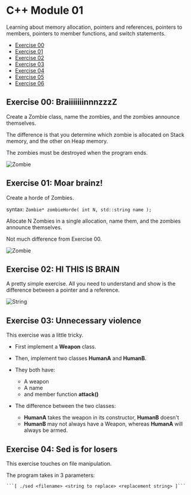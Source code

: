 # C++ Module 01

Learning about memory allocation, pointers and references, pointers to members, pointers to member functions, and switch statements.

* [Exercise 00]()
* [Exercise 01]()
* [Exercise 02]()
* [Exercise 03]()
* [Exercise 04]()
* [Exercise 05]()
* [Exercise 06]()

## Exercise 00:  BraiiiiiiinnnzzzZ
Create a Zombie class, name the zombies, and the zombies announce themselves.

The difference is that you determine which zombie is allocated on Stack memory, and the other on Heap memory.

The zombies must be destroyed when the program ends.

![Zombie](https://cdn.discordapp.com/attachments/989407433858375683/1085165220965646487/Screenshot_2023-03-14_at_19.37.43.png)

## Exercise 01: Moar brainz!
Create a horde of Zombies.

syntax:
```Zombie* zombieHorde( int N, std::string name );```

Allocate N Zombies in a single allocation, name them, and the zombies announce themselves.

Not much difference from Exercise 00.

![Zombie](https://cdn.discordapp.com/attachments/989407433858375683/1085166676280086559/Screenshot_2023-03-14_at_19.44.44.png)

## Exercise 02: HI THIS IS BRAIN
A pretty simple exercise. All you need to understand and show is the difference between a pointer and a reference.

![String](https://cdn.discordapp.com/attachments/989407433858375683/1085167415060611116/Screenshot_2023-03-14_at_19.47.40.png)

## Exercise 03: Unnecessary violence
This exercise was a little tricky.
* First implement a **Weapon** class.
* Then, implement two classes **HumanA** and **HumanB**.
* They both have:
	* A weapon
	* A name
	* and member function **attack()**

* The difference between the two classes:
	* **HumanA** takes the weapon in its constructor, **HumanB** doesn't
	* **HumanB** may not always have a Weapon, whereas **HumanA** will always be armed.

## Exercise 04: Sed is for losers
This exercise touches on file manipulation.

The program takes in 3 parameters:

	```[ ./sed <filename> <string to replace> <replacement string> ]```